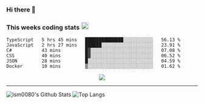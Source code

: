 ### Hi there 👋

<!--START_SECTION:giphy-->
<!--END_SECTION:giphy-->

### This weeks coding stats <img src="https://media1.giphy.com/media/LmNwrBhejkK9EFP504/giphy.gif?cid=ecf05e4723nsktnyyj53u162g7cy5rjqfg6gz06kxdg5y55g&rid=giphy.gif" width="20" height="20" />
<!--START_SECTION:waka-->

```text
TypeScript   5 hrs 45 mins   ██████████████░░░░░░░░░░░   56.13 %
JavaScript   2 hrs 27 mins   ██████░░░░░░░░░░░░░░░░░░░   23.91 %
C#           43 mins         █▓░░░░░░░░░░░░░░░░░░░░░░░   07.08 %
CSS          40 mins         █▓░░░░░░░░░░░░░░░░░░░░░░░   06.52 %
JSON         28 mins         █░░░░░░░░░░░░░░░░░░░░░░░░   04.59 %
Docker       10 mins         ▒░░░░░░░░░░░░░░░░░░░░░░░░   01.62 %
```

<!--END_SECTION:waka-->

<!--START_SECTION:comicstrip-->
<p align="center">
 <a href="https://xkcd.com/">
 <img src="https://imgs.xkcd.com/comics/fermats_first_theorem.png" />
</a>
</p>
<!--END_SECTION:comicstrip-->

---

![ism0080's Github Stats](https://github-readme-stats.vercel.app/api?username=ism0080&show_icons=true%hide_border=true&hide=issues)
![Top Langs](https://github-readme-stats.vercel.app/api/top-langs/?username=ism0080&layout=compact)

<!--
**ism0080/ism0080** is a ✨ _special_ ✨ repository because its `README.md` (this file) appears on your GitHub profile.

Here are some ideas to get you started:

- 🔭 I’m currently working on ...
- 🌱 I’m currently learning ...
- 👯 I’m looking to collaborate on ...
- 🤔 I’m looking for help with ...
- 💬 Ask me about ...
- 📫 How to reach me: ...
- 😄 Pronouns: ...
- ⚡ Fun fact: ...
-->
